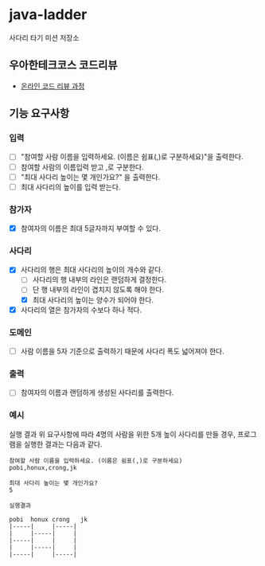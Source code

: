 # java-ladder

사다리 타기 미션 저장소

## 우아한테크코스 코드리뷰

- [온라인 코드 리뷰 과정](https://github.com/woowacourse/woowacourse-docs/blob/master/maincourse/README.md)

## 기능 요구사항

### 입력
- [ ] "참여할 사람 이름을 입력하세요. (이름은 쉼표(,)로 구분하세요)"을 출력한다.
- [ ] 참여할 사람의 이름입력 받고 ,로 구분한다.
- [ ] "최대 사다리 높이는 몇 개인가요?" 을 출력한다.
- [ ]  최대 사다리의 높이를 입력 받는다.

### 참가자
- [x] 참여자의 이름은 최대 5글자까지 부여할 수 있다.


### 사다리
- [x] 사다리의 행은 최대 사다리의 높이의 개수와 같다.
  - [ ] 사다리의 행 내부의 라인은 랜덤하게 결정한다.
  - [ ] 단 행 내부의 라인이 겹치지 않도록 해야 한다.
  - [x] 최대 사다리의 높이는 양수가 되어야 한다.
- [x] 사다리의 열은 참가자의 수보다 하나 적다.

### 도메인
- [ ] 사람 이름을 5자 기준으로 출력하기 때문에 사다리 폭도 넓어져야 한다.

### 출력
- [ ] 참여자의 이름과 랜덤하게 생성된 사다리를 출력한다.

### 예시
실행 결과
위 요구사항에 따라 4명의 사람을 위한 5개 높이 사다리를 만들 경우, 프로그램을 실행한 결과는 다음과 같다.
```
참여할 사람 이름을 입력하세요. (이름은 쉼표(,)로 구분하세요)
pobi,honux,crong,jk

최대 사다리 높이는 몇 개인가요?
5

실행결과

pobi  honux crong   jk
|-----|     |-----|
|     |-----|     |
|-----|     |     |
|     |-----|     |
|-----|     |-----|
```
